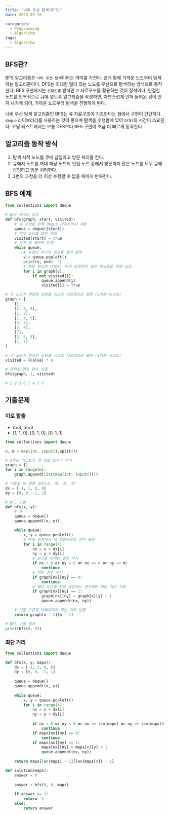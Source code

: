 ```yaml
---
title: "너비 우선 탐색(BFS)"
date: 2023-05-19

categories:
  - Programming
  - Algorithm
tags:
  - Algorithm  
---
```


## BFS란?
BFS 알고리즘은 `너비 우선 탐색`이라는 의미를 가진다. 쉽게 말해 가까운 노드부터 탐색하는 알고리즘이다. DFS는 최대한 멀리 있는 노드를 우선으로 탐색하는 방식으로 동작한다. BFS 구현에서는 `선입선출` 방식인 `큐` 자료구조를 활용하는 것이 정석이다. 인접한 노드를 반복적으로 큐에 넣도록 알고리즘을 작성하면, 자연스럽게 먼저 들어온 것이 먼저 나가게 되어, 가까운 노드부터 탐색을 진행하게 된다.

너비 우선 탐색 알고리즘인 BFS는 큐 자료구조에 기초한다는 점에서 구현이 간단하다. `deque` 라이브러리를 사용하는 것이 좋으며 탐색을 수행함에 있어 `O(N)`의 시간이 소요된다. 코딩 테스트에서는 보통 DFS보다 BFS 구현이 조금 더 빠르게 동작한다.

## 알고리즘 동작 방식
1. 탐색 시작 노드를 큐에 삽입하고 방문 처리를 한다.
2. 큐에서 노드를 꺼내 해당 노드의 인접 노드 중에서 방문하지 않은 노드를 모두 큐에 삽입하고 방문 처리한다.
3. 2번의 과정을 더 이상 수행할 수 없을 때까지 반복한다.

## BFS 예제
```python
from collections import deque

# BFS 메서드 정의
def bfs(graph, start, visited):
    # 큐 구현을 위해 deque 라이브러리 사용
    queue = deque([start])
    # 현재 노드를 방문 처리
    visited[start] = True
    # 큐가 빌 때까지 반복
    while queue:
        # 큐에서 하나의 원소를 뽑아 출력
        v = queue.popleft()
        print(v, end=' ')
        # 해당 원소와 연결된, 아직 방문하지 않은 원소들을 큐에 삽입
        for i in graph[v]:
            if not visited[i]:
                queue.append(i)
                visited[i] = True

# 각 노드가 연결된 정보를 리스트 자료형으로 표현 (2차원 리스트)
graph = [
    [],
    [2, 3, 8],
    [1, 7],
    [1, 4, 5],
    [3, 5],
    [3, 4],
    [7],
    [2, 6, 8],
    [1, 7]
]

# 각 노드가 방문한 정보를 리스트 자료형으로 표현 (1차원 리스트)
visited = [False] * 9

# 정의된 BFS 함수 호출
bfs(graph, 1, visited)

# 1 2 3 8 7 4 5 6
```

## 기출문제
### 미로 탈출
- n=3, m=3
- [1, 1, 0], [0, 1, 0], [0, 1, 1]

```python
from collections import deque

n, m = map(int, input().split())

# 2차원 리스트의 맵 정보 입력ㄱ 받기
graph = []
for i in range(n):
    graph.append(list(map(int, input())))

# 이동할 네 방향 정의(상. 하, 좌, 우)
dx = [-1, 1, 0, 0]
dy = [0, 0, -1, 1]

# BFS 구현
def bfs(x, y):
    # 큐
    queue = deque()
    queue.append((x, y))

    while queue:
        x, y = queue.popleft()
        # 현재 위치에서 네 방향으로의 위치 확인
        for i in range(4):
            nx = x + dx[i]
            ny = y + dy[i]
            # 공간을 벗어난 경우 무시
            if nx < 0 or ny < 0 or nx >= n or ny >= m:
                continue
            # 벽인 경우 무시
            if graph[nx][ny] == 0:
                continue
            # 해당 노드를 처음 방문하는 경우에만 최단 거리 기록
            if graph[nx][ny] == 1:
                graph[nx][ny] = graph[x][y] + 1
                queue.append((nx, ny))

    # 가장 오른쪽 아래까지의 최단 거리 반환
    return graph[n - 1][m - 1]

# BFS 수행 결과
print(bfs(0, 0))
```

### 최단 거리

```python
from collections import deque

def bfs(x, y, maps):
    dx = [-1, 1, 0, 0]
    dy = [0, 0, -1, 1]
    
    queue = deque()
    queue.append((x, y))
    
    while queue:
        x, y = queue.popleft()
        for i in range(4):
            nx = x + dx[i]
            ny = y + dy[i]
            
            if nx < 0 or ny < 0 or nx >= len(maps) or ny >= len(maps[0]):
                continue
            if maps[nx][ny] == 0:
                continue
            if maps[nx][ny] == 1:
                maps[nx][ny] = maps[x][y] + 1
                queue.append((nx, ny))
                
    return maps[len(maps) - 1][len(maps[0]) - 1]

def solution(maps):
    answer = 0
    
    answer = bfs(0, 0, maps)
    
    if answer == 1:
        return -1
    else:
        return answer
```
